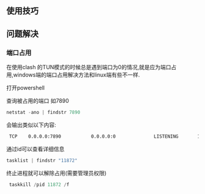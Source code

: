 ## 使用技巧

## 问题解决

### 端口占用

在使用clash 的TUN模式的时候总是遇到端口为0的情况,就是应为端口占用,windows端的端口占用解决方法和linux端有些不一样.

打开powershell

查询被占用的端口 如7890

```powershell
netstat -ano | findstr 7890
```

会输出类似以下内容:

```txt
 TCP    0.0.0.0:7890           0.0.0.0:0              LISTENING       11872
```

通过id可以查看详细信息

```powershell
tasklist | findstr "11872"
```

终止进程就可以解除占用(需要管理员权限)

```powershell
 taskkill /pid 11872 /f
```

